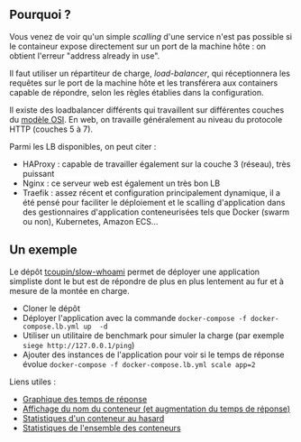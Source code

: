 ## Pourquoi ?

Vous venez de voir qu'un simple *scalling* d'une service n'est pas possible si le containeur expose directement sur un port de la machine hôte : on obtient l'erreur "address already in use".

Il faut utiliser un répartiteur de charge, *load-balancer*, qui réceptionnera les requêtes sur le port de la machine hôte et les transférera aux containers capable de répondre, selon les règles établies dans la configuration.

Il existe des loadbalancer différents qui travaillent sur différentes couches du [modèle OSI](https://fr.wikipedia.org/wiki/Modèle_OSI). En web, on travaille généralement au niveau du protocole HTTP (couches 5 à 7).

Parmi les LB disponibles, on peut citer :

- HAProxy : capable de travailler également sur la couche 3 (réseau), très puissant
- Nginx : ce serveur web est également un très bon LB
- Traefik : assez récent et configuration principalement dynamique, il a été pensé pour faciliter le déploiement et le scalling d'application dans des gestionnaires d'application conteneurisées tels que Docker (swarm ou non), Kubernetes, Amazon ECS...

## Un exemple

Le dépôt [tcoupin/slow-whoami](https://github.com/tcoupin/slow-whoami) permet de déployer une application simpliste dont le but est de répondre de plus en plus lentement au fur et à mesure de la montée en charge.

* Cloner le dépôt
* Déployer l'application avec la commande `docker-compose -f docker-compose.lb.yml up  -d`
* Utiliser un utilitaire de benchmark pour simuler la charge (par exemple `siege http://127.0.0.1/ping`)
* Ajouter des instances de l'application pour voir si le temps de réponse évolue `docker-compose -f docker-compose.lb.yml scale app=2`

Liens utiles :

- [Graphique des temps de réponse](http://127.0.0.1/)
- [Affichage du nom du conteneur (et augmentation du temps de réponse)](http://127.0.0.1/ping)
- [Statistiques d'un conteneur au hasard](http://127.0.0.1/localstats)
- [Statistiques de l'ensemble des conteneurs](http://127.0.0.1/stats)

